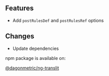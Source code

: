 ## Features

* Add `postRulesDef` and `postRulesRef` options

## Changes

* Update dependencies

npm package is available on:

[@dagonmetric/ng-translit](https://www.npmjs.com/package/@dagonmetric/ng-translit)
